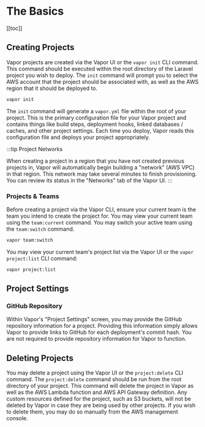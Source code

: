 # The Basics

[[toc]]

## Creating Projects

Vapor projects are created via the Vapor UI or the `vapor init` CLI command. This command should be executed within the root directory of the Laravel project you wish to deploy. The `init` command will prompt you to select the AWS account that the project should be associated with, as well as the AWS region that it should be deployed to.

```bash
vapor init
```

The `init` command will generate a `vapor.yml` file within the root of your project. This is the primary configuration file for your Vapor project and contains things like build steps, deployment hooks, linked databases / caches, and other project settings. Each time you deploy, Vapor reads this configuration file and deploys your project appropriately.

:::tip Project Networks

When creating a project in a region that you have not created previous projects in, Vapor will automatically begin building a "network" (AWS VPC) in that region. This network may take several minutes to finish provisioning. You can review its status in the "Networks" tab of the Vapor UI.
:::

### Projects & Teams

Before creating a project via the Vapor CLI, ensure your current team is the team you intend to create the project for. You may view your current team using the `team:current` command. You may switch your active team using the `team:switch` command.

```bash
vapor team:switch
```

You may view your current team's project list via the Vapor UI or the `vapor project:list` CLI command:

```bash
vapor project:list
```

## Project Settings

### GitHub Repository

Within Vapor's "Project Settings" screen, you may provide the GitHub repository information for a project. Providing this information simply allows Vapor to provide links to GitHub for each deployment's commit hash. You are not required to provide repository information for Vapor to function.

## Deleting Projects

You may delete a project using the Vapor UI or the `project:delete` CLI command. The `project:delete` command should be run from the root directory of your project. This command will delete the project in Vapor as well as the AWS Lambda function and AWS API Gateway definition. Any custom resources defined for the project, such as S3 buckets, will not be deleted by Vapor in case they are being used by other projects. If you wish to delete them, you may do so manually from the AWS management console.


